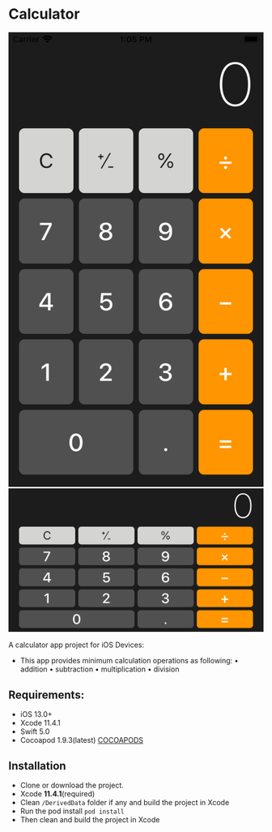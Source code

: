 # Calculator
![Alt text](/sample1.png)
![Alt text](/sample2.png)

A calculator app project for iOS Devices:
* This app provides minimum calculation operations as following:
• addition
• subtraction
• multiplication
• division

## Requirements:
* iOS 13.0+
* Xcode 11.4.1
* Swift 5.0
* Cocoapod 1.9.3(latest) [COCOAPODS](https://cocoapods.org)

## Installation
- Clone or download the project.
- Xcode **11.4.1**(required)
- Clean `/DerivedData` folder if any and build the project in Xcode
- Run the pod install `pod install`
- Then clean and build the project in Xcode

